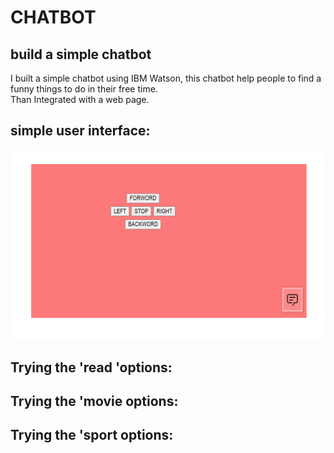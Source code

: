 # CHATBOT
## build a simple chatbot 
 I built a simple chatbot using IBM Watson, this chatbot help people to find a funny things to do in their free time.<br>
 Than Integrated with a web page.
 ## simple user interface:
![](Image_task3/interface.png)
 ## Trying the 'read 'options:
 
 ## Trying the 'movie options:
 
 ##  Trying the 'sport options:
